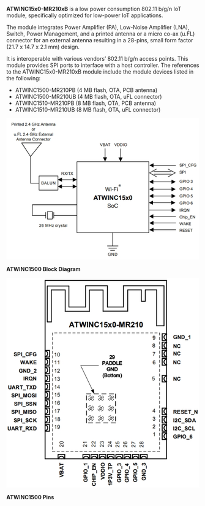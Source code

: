 **ATWINC15x0-MR210xB** is a low power consumption 802.11 b/g/n IoT module, specifically optimized for low-power IoT applications.

The module integrates Power Amplifier (PA), Low-Noise Amplifier (LNA), Switch, Power Management, and a printed antenna or a micro co-ax (u.FL) connector for an external antenna resulting in a 28-pins, small form factor (21.7 x 14.7 x 2.1 mm) design.

It is interoperable with various vendors’ 802.11 b/g/n access points. This module provides SPI ports to interface with a host controller.
The references to the ATWINC15x0-MR210xB module include the module devices listed in the following:

- ATWINC1500-MR210PB (4 MB flash, OTA, PCB antenna)
- ATWINC1500-MR210UB (4 MB flash, OTA, uFL connector)
- ATWINC1510-MR210PB (8 MB flash, OTA, PCB antenna)
- ATWINC1510-MR210UB (8 MB flash, OTA, uFL connector)

<img align="lect" src="./ATWINC15x0-MR210xB_Block_Diagram.jpg" alt="ATWINC1500 Block Diagram" />

**ATWINC1500 Block Diagram**

<img align="lect" src="./ATWINC15x0-MR210xB_Pins.jpg" alt="ATWINC1500 Pins" />

**ATWINC1500 Pins**
